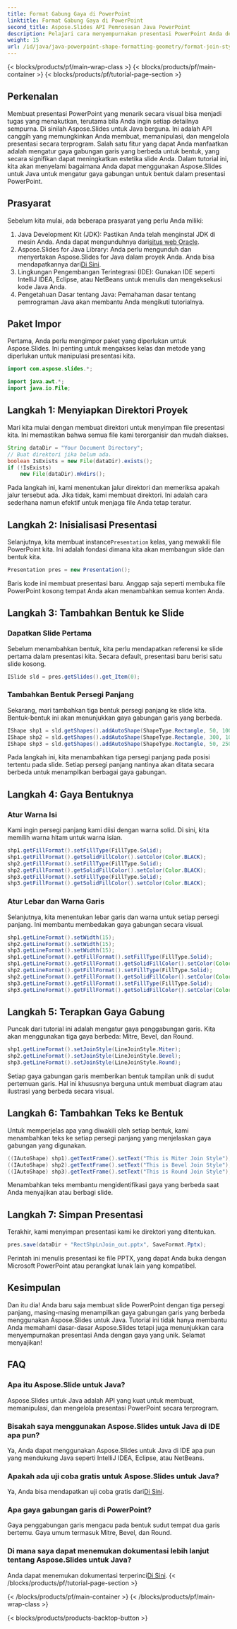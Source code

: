 ```yaml
---
title: Format Gabung Gaya di PowerPoint
linktitle: Format Gabung Gaya di PowerPoint
second_title: Aspose.Slides API Pemrosesan Java PowerPoint
description: Pelajari cara menyempurnakan presentasi PowerPoint Anda dengan mengatur gaya gabungan garis yang berbeda untuk bentuk menggunakan Aspose.Slides untuk Java. Ikuti panduan langkah demi langkah kami.
weight: 15
url: /id/java/java-powerpoint-shape-formatting-geometry/format-join-styles-powerpoint/
---
```


{< blocks/products/pf/main-wrap-class >}
{< blocks/products/pf/main-container >}
{< blocks/products/pf/tutorial-page-section >}

## Perkenalan
Membuat presentasi PowerPoint yang menarik secara visual bisa menjadi tugas yang menakutkan, terutama bila Anda ingin setiap detailnya sempurna. Di sinilah Aspose.Slides untuk Java berguna. Ini adalah API canggih yang memungkinkan Anda membuat, memanipulasi, dan mengelola presentasi secara terprogram. Salah satu fitur yang dapat Anda manfaatkan adalah mengatur gaya gabungan garis yang berbeda untuk bentuk, yang secara signifikan dapat meningkatkan estetika slide Anda. Dalam tutorial ini, kita akan menyelami bagaimana Anda dapat menggunakan Aspose.Slides untuk Java untuk mengatur gaya gabungan untuk bentuk dalam presentasi PowerPoint. 
## Prasyarat
Sebelum kita mulai, ada beberapa prasyarat yang perlu Anda miliki:
1.  Java Development Kit (JDK): Pastikan Anda telah menginstal JDK di mesin Anda. Anda dapat mengunduhnya dari[situs web Oracle](https://www.oracle.com/java/technologies/javase-jdk11-downloads.html).
2.  Aspose.Slides for Java Library: Anda perlu mengunduh dan menyertakan Aspose.Slides for Java dalam proyek Anda. Anda bisa mendapatkannya dari[Di Sini](https://releases.aspose.com/slides/java/).
3. Lingkungan Pengembangan Terintegrasi (IDE): Gunakan IDE seperti IntelliJ IDEA, Eclipse, atau NetBeans untuk menulis dan mengeksekusi kode Java Anda.
4. Pengetahuan Dasar tentang Java: Pemahaman dasar tentang pemrograman Java akan membantu Anda mengikuti tutorialnya.
## Paket Impor
Pertama, Anda perlu mengimpor paket yang diperlukan untuk Aspose.Slides. Ini penting untuk mengakses kelas dan metode yang diperlukan untuk manipulasi presentasi kita.
```java
import com.aspose.slides.*;

import java.awt.*;
import java.io.File;
```
## Langkah 1: Menyiapkan Direktori Proyek
Mari kita mulai dengan membuat direktori untuk menyimpan file presentasi kita. Ini memastikan bahwa semua file kami terorganisir dan mudah diakses.
```java
String dataDir = "Your Document Directory";
// Buat direktori jika belum ada.
boolean IsExists = new File(dataDir).exists();
if (!IsExists)
    new File(dataDir).mkdirs();
```
Pada langkah ini, kami menentukan jalur direktori dan memeriksa apakah jalur tersebut ada. Jika tidak, kami membuat direktori. Ini adalah cara sederhana namun efektif untuk menjaga file Anda tetap teratur.
## Langkah 2: Inisialisasi Presentasi
 Selanjutnya, kita membuat instance`Presentation` kelas, yang mewakili file PowerPoint kita. Ini adalah fondasi dimana kita akan membangun slide dan bentuk kita.
```java
Presentation pres = new Presentation();
```
Baris kode ini membuat presentasi baru. Anggap saja seperti membuka file PowerPoint kosong tempat Anda akan menambahkan semua konten Anda.
## Langkah 3: Tambahkan Bentuk ke Slide
### Dapatkan Slide Pertama
Sebelum menambahkan bentuk, kita perlu mendapatkan referensi ke slide pertama dalam presentasi kita. Secara default, presentasi baru berisi satu slide kosong.
```java
ISlide sld = pres.getSlides().get_Item(0);
```
### Tambahkan Bentuk Persegi Panjang
Sekarang, mari tambahkan tiga bentuk persegi panjang ke slide kita. Bentuk-bentuk ini akan menunjukkan gaya gabungan garis yang berbeda.
```java
IShape shp1 = sld.getShapes().addAutoShape(ShapeType.Rectangle, 50, 100, 150, 75);
IShape shp2 = sld.getShapes().addAutoShape(ShapeType.Rectangle, 300, 100, 150, 75);
IShape shp3 = sld.getShapes().addAutoShape(ShapeType.Rectangle, 50, 250, 150, 75);
```
Pada langkah ini, kita menambahkan tiga persegi panjang pada posisi tertentu pada slide. Setiap persegi panjang nantinya akan ditata secara berbeda untuk menampilkan berbagai gaya gabungan.
## Langkah 4: Gaya Bentuknya
### Atur Warna Isi
Kami ingin persegi panjang kami diisi dengan warna solid. Di sini, kita memilih warna hitam untuk warna isian.
```java
shp1.getFillFormat().setFillType(FillType.Solid);
shp1.getFillFormat().getSolidFillColor().setColor(Color.BLACK);
shp2.getFillFormat().setFillType(FillType.Solid);
shp2.getFillFormat().getSolidFillColor().setColor(Color.BLACK);
shp3.getFillFormat().setFillType(FillType.Solid);
shp3.getFillFormat().getSolidFillColor().setColor(Color.BLACK);
```
### Atur Lebar dan Warna Garis
Selanjutnya, kita menentukan lebar garis dan warna untuk setiap persegi panjang. Ini membantu membedakan gaya gabungan secara visual.
```java
shp1.getLineFormat().setWidth(15);
shp2.getLineFormat().setWidth(15);
shp3.getLineFormat().setWidth(15);
shp1.getLineFormat().getFillFormat().setFillType(FillType.Solid);
shp1.getLineFormat().getFillFormat().getSolidFillColor().setColor(Color.BLUE);
shp2.getLineFormat().getFillFormat().setFillType(FillType.Solid);
shp2.getLineFormat().getFillFormat().getSolidFillColor().setColor(Color.BLUE);
shp3.getLineFormat().getFillFormat().setFillType(FillType.Solid);
shp3.getLineFormat().getFillFormat().getSolidFillColor().setColor(Color.BLUE);
```
## Langkah 5: Terapkan Gaya Gabung
Puncak dari tutorial ini adalah mengatur gaya penggabungan garis. Kita akan menggunakan tiga gaya berbeda: Mitre, Bevel, dan Round.
```java
shp1.getLineFormat().setJoinStyle(LineJoinStyle.Miter);
shp2.getLineFormat().setJoinStyle(LineJoinStyle.Bevel);
shp3.getLineFormat().setJoinStyle(LineJoinStyle.Round);
```
Setiap gaya gabungan garis memberikan bentuk tampilan unik di sudut pertemuan garis. Hal ini khususnya berguna untuk membuat diagram atau ilustrasi yang berbeda secara visual.
## Langkah 6: Tambahkan Teks ke Bentuk
Untuk memperjelas apa yang diwakili oleh setiap bentuk, kami menambahkan teks ke setiap persegi panjang yang menjelaskan gaya gabungan yang digunakan.
```java
((IAutoShape) shp1).getTextFrame().setText("This is Miter Join Style");
((IAutoShape) shp2).getTextFrame().setText("This is Bevel Join Style");
((IAutoShape) shp3).getTextFrame().setText("This is Round Join Style");
```
Menambahkan teks membantu mengidentifikasi gaya yang berbeda saat Anda menyajikan atau berbagi slide.
## Langkah 7: Simpan Presentasi
Terakhir, kami menyimpan presentasi kami ke direktori yang ditentukan.
```java
pres.save(dataDir + "RectShpLnJoin_out.pptx", SaveFormat.Pptx);
```
Perintah ini menulis presentasi ke file PPTX, yang dapat Anda buka dengan Microsoft PowerPoint atau perangkat lunak lain yang kompatibel.
## Kesimpulan
Dan itu dia! Anda baru saja membuat slide PowerPoint dengan tiga persegi panjang, masing-masing menampilkan gaya gabungan garis yang berbeda menggunakan Aspose.Slides untuk Java. Tutorial ini tidak hanya membantu Anda memahami dasar-dasar Aspose.Slides tetapi juga menunjukkan cara menyempurnakan presentasi Anda dengan gaya yang unik. Selamat menyajikan!
## FAQ
### Apa itu Aspose.Slide untuk Java?
Aspose.Slides untuk Java adalah API yang kuat untuk membuat, memanipulasi, dan mengelola presentasi PowerPoint secara terprogram.
### Bisakah saya menggunakan Aspose.Slides untuk Java di IDE apa pun?
Ya, Anda dapat menggunakan Aspose.Slides untuk Java di IDE apa pun yang mendukung Java seperti IntelliJ IDEA, Eclipse, atau NetBeans.
### Apakah ada uji coba gratis untuk Aspose.Slides untuk Java?
 Ya, Anda bisa mendapatkan uji coba gratis dari[Di Sini](https://releases.aspose.com/).
### Apa gaya gabungan garis di PowerPoint?
Gaya penggabungan garis mengacu pada bentuk sudut tempat dua garis bertemu. Gaya umum termasuk Mitre, Bevel, dan Round.
### Di mana saya dapat menemukan dokumentasi lebih lanjut tentang Aspose.Slides untuk Java?
 Anda dapat menemukan dokumentasi terperinci[Di Sini](https://reference.aspose.com/slides/java/).
{< /blocks/products/pf/tutorial-page-section >}

{< /blocks/products/pf/main-container >}
{< /blocks/products/pf/main-wrap-class >}

{< blocks/products/products-backtop-button >}
